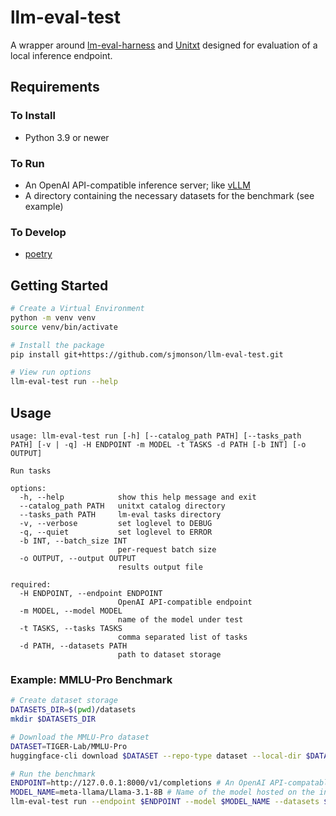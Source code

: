 # llm-eval-test

A wrapper around [lm-eval-harness](https://github.com/EleutherAI/lm-evaluation-harness) and [Unitxt](https://github.com/IBM/unitxt) designed for evaluation of a local inference endpoint.

## Requirements

### To Install

- Python 3.9 or newer

### To Run

- An OpenAI API-compatible inference server; like [vLLM](https://github.com/vllm-project/vllm)
- A directory containing the necessary datasets for the benchmark (see example)

### To Develop

- [poetry](https://python-poetry.org/docs/#installation)

## Getting Started

``` sh
# Create a Virtual Environment
python -m venv venv
source venv/bin/activate

# Install the package
pip install git+https://github.com/sjmonson/llm-eval-test.git

# View run options
llm-eval-test run --help
```

## Usage

```
usage: llm-eval-test run [-h] [--catalog_path PATH] [--tasks_path PATH] [-v | -q] -H ENDPOINT -m MODEL -t TASKS -d PATH [-b INT] [-o OUTPUT]

Run tasks

options:
  -h, --help            show this help message and exit
  --catalog_path PATH   unitxt catalog directory
  --tasks_path PATH     lm-eval tasks directory
  -v, --verbose         set loglevel to DEBUG
  -q, --quiet           set loglevel to ERROR
  -b INT, --batch_size INT
                        per-request batch size
  -o OUTPUT, --output OUTPUT
                        results output file

required:
  -H ENDPOINT, --endpoint ENDPOINT
                        OpenAI API-compatible endpoint
  -m MODEL, --model MODEL
                        name of the model under test
  -t TASKS, --tasks TASKS
                        comma separated list of tasks
  -d PATH, --datasets PATH
                        path to dataset storage
```

### Example: MMLU-Pro Benchmark

``` sh
# Create dataset storage
DATASETS_DIR=$(pwd)/datasets
mkdir $DATASETS_DIR

# Download the MMLU-Pro dataset
DATASET=TIGER-Lab/MMLU-Pro
huggingface-cli download $DATASET --repo-type dataset --local-dir $DATASETS_DIR/$DATASET

# Run the benchmark
ENDPOINT=http://127.0.0.1:8000/v1/completions # An OpenAI API-compatable completions endpoint
MODEL_NAME=meta-llama/Llama-3.1-8B # Name of the model hosted on the inference server
llm-eval-test run --endpoint $ENDPOINT --model $MODEL_NAME --datasets $DATASETS_DIR --tasks mmlu_pro
```
